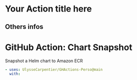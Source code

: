 # Your Action title here

## Others infos

<!-- start branding -->
<!-- end branding -->
<!-- start title -->

# GitHub Action: Chart Snapshot

<!-- end title -->
<!-- start badges -->
<!-- end badges -->

<!-- start description -->

Snapshot a Helm chart to Amazon ECR

<!-- end description -->
<!-- start contents -->
<!-- end contents -->
<!-- start usage -->

```yaml
- uses: UlysseCarpentier/GHActions-Perso@main
  with:
```

<!-- end usage -->
<!-- start inputs -->
<!-- end inputs -->
<!-- start outputs -->
<!-- end outputs -->
<!-- start [.github/ghadocs/examples/] -->
<!-- end [.github/ghadocs/examples/] -->
